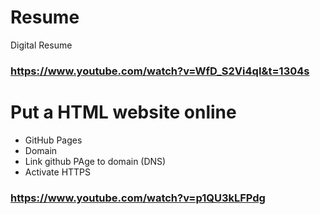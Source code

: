 # Resume
Digital Resume

### https://www.youtube.com/watch?v=WfD_S2Vi4qI&t=1304s

# Put a HTML website online
- GitHub Pages
- Domain
- Link github PAge to domain (DNS)
- Activate HTTPS

### https://www.youtube.com/watch?v=p1QU3kLFPdg
